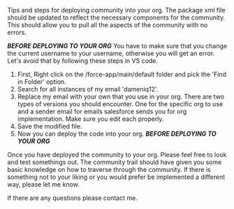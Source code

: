 Tips and steps for deploying community into your org.
The package xml file should be updated to reflect the necessary components for the community. This should allow you to pull all the aspects of the community with no errors.

***BEFORE DEPLOYING TO YOUR ORG***
You have to make sure that you change the current username to your username,
otherwise you will get an error. Let's avoid that by following these steps in 
VS code. 
1. First, Right click on the /force-app/main/default folder and pick the 'Find in Folder'
option.
2. Search for all instances of my email 'dameniq12'. 
3. Replace my email with your own that you use in your org. There are two types of versions you should encounter. One for the specific org to use and a sender email for emails salesforce sends you for org implementation. Make sure you edit each properly. 
4. Save the modified file.
5. Now you can deploy the code into your org. 
***BEFORE DEPLOYING TO YOUR ORG***

Once you have deployed the community to your org. Please feel free to look and test somethings out. The community trail should have given you some basic knowledge on how to traverse through the community. If there is something not to your liking or you would prefer be implemented a different way, please let me know.

If there are any questions please contact me.